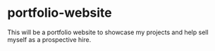 # portfolio-website

This will be a portfolio website to showcase my projects and help sell myself as a prospective hire.